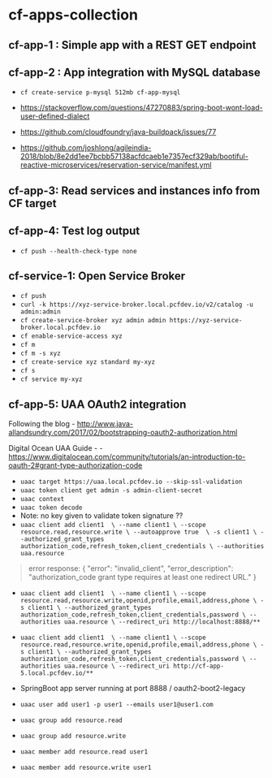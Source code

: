 # cf-apps-collection

## cf-app-1 : Simple app with a REST GET endpoint

## cf-app-2 : App integration with MySQL database
- `cf create-service p-mysql 512mb cf-app-mysql`

- https://stackoverflow.com/questions/47270883/spring-boot-wont-load-user-defined-dialect
- https://github.com/cloudfoundry/java-buildpack/issues/77
- https://github.com/joshlong/agileindia-2018/blob/8e2dd1ee7bcbb57138acfdcaeb1e7357ecf329ab/bootiful-reactive-microservices/reservation-service/manifest.yml


## cf-app-3: Read services and instances info from CF target

## cf-app-4: Test log output
- `cf push --health-check-type none`


## cf-service-1: Open Service Broker

- `cf push`
- `curl -k https://xyz-service-broker.local.pcfdev.io/v2/catalog -u admin:admin`
- `cf create-service-broker xyz admin admin https://xyz-service-broker.local.pcfdev.io`
- `cf enable-service-access xyz`
- `cf m`
- `cf m -s xyz`
- `cf create-service xyz standard my-xyz`
- `cf s`
- `cf service my-xyz`


## cf-app-5: UAA OAuth2 integration
Following the blog - http://www.java-allandsundry.com/2017/02/bootstrapping-oauth2-authorization.html

Digital Ocean UAA Guide - - https://www.digitalocean.com/community/tutorials/an-introduction-to-oauth-2#grant-type-authorization-code

- `uaac target https://uaa.local.pcfdev.io --skip-ssl-validation`
- `uaac token client get admin -s admin-client-secret`
- `uaac context`
- `uaac token decode`
- Note: no key given to validate token signature ??
- `uaac client add client1  \
    --name client1 \
    --scope resource.read,resource.write \
    --autoapprove true  \
    -s client1 \
    --authorized_grant_types authorization_code,refresh_token,client_credentials \
    --authorities uaa.resource`
> error response:
>  {
>    "error": "invalid_client",
>    "error_description": "authorization_code grant type requires at least one redirect URL."
>  }
- `uaac client add client1  \
    --name client1 \
    --scope resource.read,resource.write,openid,profile,email,address,phone \
    -s client1 \
    --authorized_grant_types authorization_code,refresh_token,client_credentials,password \
    --authorities uaa.resource \
    --redirect_uri http://localhost:8888/**`
- `uaac client add client1  \
    --name client1 \
    --scope resource.read,resource.write,openid,profile,email,address,phone \
    -s client1 \
    --authorized_grant_types authorization_code,refresh_token,client_credentials,password \
    --authorities uaa.resource \
    --redirect_uri http://cf-app-5.local.pcfdev.io/**`

- SpringBoot app server running at port 8888 / oauth2-boot2-legacy
- `uaac user add user1 -p user1 --emails user1@user1.com`
- `uaac group add resource.read`
- `uaac group add resource.write`
- `uaac member add resource.read user1`
- `uaac member add resource.write user1` 



